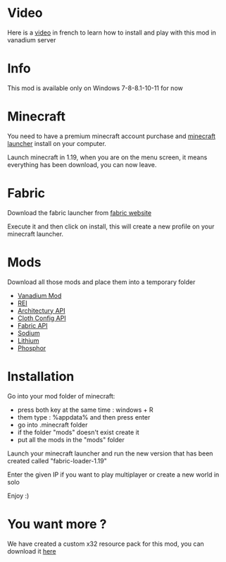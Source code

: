 # Video

Here is a <a href="https://www.youtube.com/watch?v=-hX_PsVFtgQ&t=17s">video</a> in french to learn how to install and play with this mod in vanadium server

# Info

This mod is available only on Windows 7-8-8.1-10-11 for now

# Minecraft

You need to have a premium minecraft account purchase and <a href="https://launcher.mojang.com/download/MinecraftInstaller.exe">minecraft launcher</a> install on your computer.

Launch minecraft in 1.19, when you are on the menu screen, it means everything has been download, you can now leave.

# Fabric

Download the fabric launcher from <a href="https://maven.fabricmc.net/net/fabricmc/fabric-installer/0.11.0/fabric-installer-0.11.0.exe">fabric website </a>

Execute it and then click on install, this will create a new profile on your minecraft launcher.

# Mods

Download all those mods and place them into a temporary folder

- <a href="https://github.com/nicofighter45/VanadiumMod/releases/download/v1.6.0/Vanadium_Mod-1.6.0.jar">Vanadium Mod</a>
- <a href="https://www.curseforge.com/minecraft/mc-mods/roughly-enough-items/download/3866977/file">REI</a>
- <a href="https://www.curseforge.com/minecraft/mc-mods/architectury-api/download/3864162/file">Architectury API</a>
- <a href="https://www.curseforge.com/minecraft/mc-mods/cloth-config/download/3827486/file">Cloth Config API</a>
- <a href="https://www.curseforge.com/minecraft/mc-mods/fabric-api/download/3851965/file">Fabric API</a>
- <a href="https://www.curseforge.com/minecraft/mc-mods/sodium/download/3820973/file">Sodium</a>
- <a href="https://www.curseforge.com/minecraft/mc-mods/lithium/download/3865696/file">Lithium</a>
- <a href="https://www.curseforge.com/minecraft/mc-mods/phosphor/download/3832074/file">Phosphor</a>

# Installation

Go into your mod folder of minecraft:
- press both key at the same time : windows + R
- them type : %appdata% and then press enter
- go into .minecraft folder
- if the folder "mods" doesn't exist create it
- put all the mods in the "mods" folder

Launch your minecraft launcher and run the new version that has been created called "fabric-loader-1.19"

Enter the given IP if you want to play multiplayer or create a new world in solo

Enjoy :)

# You want more ?

We have created a custom x32 resource pack for this mod, you can download it <a href="https://github.com/nicofighter45/VanadiumMod/releases/download/v1.5/Vanadium.Pack.x32.zip">here</a>